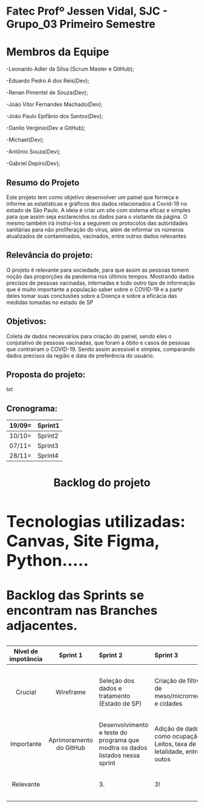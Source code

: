 # Fatec Profº Jessen Vidal, SJC - Grupo_03 Primeiro Semestre

<h1 align="left"> Membros da Equipe</h1>

-Leonardo Adler da Silva (Scrum Master e GitHub);

-Eduardo Pedro A dos Reis(Dev);

-Renan Pimentel de Souza(Dev);

-João Vitor Fernandes Machado(Dev); 

-João Paulo Epifânio dos Santos(Dev); 

-Danilo Verginio(Dev e GitHub);

-Michael(Dev);

-Antônio Souza(Dev); 

-Gabriel Depiro(Dev);

</td>

## Resumo do Projeto
<p align="left"> Este projeto tem como objetivo desenvolver um painel que forneça e informe as estatísticas e gráficos dos dados relacionados a Covid-19 no estado de São Paulo. A ideia é criar um site com sistema eficaz e simples para que assim seja esclarecidos os dados para o visitante da página. O mesmo também irá instrui-los a seguirem os protocolos das autoridades sanitárias para não proliferação do vírus, além de informar os números atualizados de contaminados, vacinados, entre outros dados relevantes </p>

## Relevância do projeto:
 O projeto é relevante para sociedade, para que assim as pessoas tomem noção das proporções da pandemia nos últimos tempos. Mostrando dados precisos de pessoas vacinadas, internadas e todo outro tipo de informação que é muito importante a população saber sobre o COVID-19 e a partir deles tomar suas conclusões sobre a Doença e sobre a eficácia das medidas tomadas no estado de SP </p>


## Objetivos:
Coleta de dados necessários para criação do painel, sendo eles o conjutativo de pessoas vacinadas, que foram a óbito e casos de pessoas que contrairam o COVID-19. Sendo assim acessivel e simples, comparando dados precisos da região e data de preferência do usuário.

## Proposta do projeto:
txt

## Cronograma:
|19/09= |Sprint1|
|---|---|
|10/10= |Sprint2|
|07/11= |Sprint3|
|28/11= |Sprint4|


<h1 align="center">Backlog do projeto</h1>
 

 <p align="center">
<h1 align="left">
<table>
<thead>
<tr>
<th align="center">Nível de impotância</th>
<th align="center">Sprint 1</th>
<th align="left">Sprint 2</th>
 <th align="left">Sprint 3</th>
 <th align="left">Sprint 4</th>
 
</tr>
</thead>
<tbody>
<tr>
<td align="center">Crucial</td>
<td align="center">Wireframe</td>
<td align="left">Seleção dos dados e tratamento (Estado de SP)</td>
<td align="left">Criação de filtros de meso/microrregiões e cidades</td>
 <td align="left">Painel de vizualição web com os dados mencionados nas sprints anteriores</td>
 </tr>
<tr>
<td align="center">Importante</td>
<td align="center">Aprimoramento do GitHub</td>
<td align="left">Desenvolvimento e teste do programa que modtra os dados listados nessa sprint</td>
 <td align="left">Adição de dados como ocupação de Leitos, taxa de letalidade, entre outos
  <td align="left">2#
</tr>
<tr>
<td align="center">Relevante</td>
<td align="center"></td>
<td align="left">3.</td>
<td align="left">3!
	<td align="left">Design simples e de facil localização</td>
 
## Tecnologias utilizadas: Canvas, Site Figma, Python.....





### Backlog das Sprints se encontram nas Branches adjacentes.


